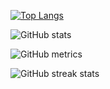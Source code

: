 [![Top Langs](https://github-readme-stats.vercel.app/api/top-langs/?username=prateek-ganguli&bg_color=0C0C91&text_color=05E273&title_color=05E273&border_color=05E273)](https://github.com/prateek-ganguli/github-readme-stats)

![GitHub stats](https://github-readme-stats.vercel.app/api?username=prateek-ganguli&show_icons=true&bg_color=0C0C91&text_color=05E273&title_color=05E273&border_color=05E273)

![GitHub metrics](https://metrics.lecoq.io/prateek-ganguli)

![GitHub streak stats](https://github-readme-streak-stats.herokuapp.com/?user=prateek-ganguli&theme=dark&&date_format=M%20j%5B%2C%20Y%5D&background=0C0C91&border=198754&ring=198754&fire=198754&currStreakLabel=198754)
